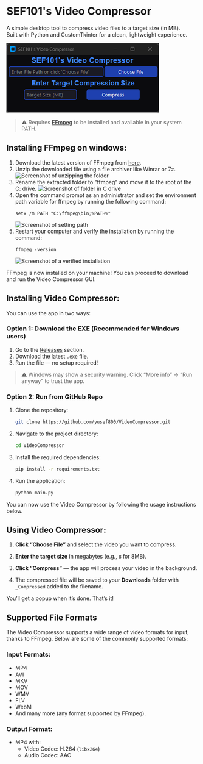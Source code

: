 # SEF101's Video Compressor

A simple desktop tool to compress video files to a target size (in MB).  
Built with Python and CustomTkinter for a clean, lightweight experience.

![SEF101's Video Compressor GUI](./app_demo_pic.png)

> ⚠️ Requires [FFmpeg](https://ffmpeg.org/download.html) to be installed and available in your system PATH.

## Installing FFmpeg on windows:
1. Download the latest version of FFmpeg from [here](https://www.gyan.dev/ffmpeg/builds/ffmpeg-git-full.7z).
2. Unzip the downloaded file using a file archiver like Winrar or 7z.
    ![Screenshot of unzipping the folder](https://media.geeksforgeeks.org/wp-content/uploads/20210912212008/1.png)
3. Rename the extracted folder to "ffmpeg" and move it to the root of the C: drive.
    ![Screenshot of folder in C drive](https://media.geeksforgeeks.org/wp-content/uploads/20210912212010/3.png)
4. Open the command prompt as an administrator and set the environment path variable for ffmpeg by running the following command:
    ```
    setx /m PATH "C:\ffmpeg\bin;%PATH%"
    ```
    ![Screenshot of setting path](https://media.geeksforgeeks.org/wp-content/uploads/20210912212036/Screenshotfrom20210912211815.png)
5. Restart your computer and verify the installation by running the command:
    ```
    ffmpeg -version
    ```
    ![Screenshot of a verified installation](https://media.geeksforgeeks.org/wp-content/uploads/20210912212115/Screenshotfrom20210912212044.png)

FFmpeg is now installed on your machine! You can proceed to download and run the Video Compressor GUI.

## Installing Video Compressor:

You can use the app in two ways:

### Option 1: Download the EXE (Recommended for Windows users)

1. Go to the [Releases](https://github.com/SEF-101/VideoCompressor/releases) section.
2. Download the latest `.exe` file.
3. Run the file — no setup required!

> ⚠️ Windows may show a security warning. Click “More info” → “Run anyway” to trust the app.

### Option 2: Run from GitHub Repo

1. Clone the repository:
    ```bash
    git clone https://github.com/yusef800/VideoCompressor.git
    ```
2. Navigate to the project directory:
    ```bash
    cd VideoCompressor
    ```
3. Install the required dependencies:
    ```bash
    pip install -r requirements.txt
    ```
4. Run the application:
    ```bash
    python main.py
    ```

You can now use the Video Compressor by following the usage instructions below.

## Using Video Compressor:

1. **Click “Choose File”** and select the video you want to compress.

2. **Enter the target size** in megabytes (e.g., `8` for 8MB).

3. **Click “Compress”** — the app will process your video in the background.

4. The compressed file will be saved to your **Downloads** folder with `_Compressed` added to the filename.

You’ll get a popup when it’s done. That’s it!

## Supported File Formats

The Video Compressor supports a wide range of video formats for input, thanks to FFmpeg. Below are some of the commonly supported formats:

### Input Formats:
- MP4
- AVI
- MKV
- MOV
- WMV
- FLV
- WebM
- And many more (any format supported by FFmpeg).

### Output Format:
- MP4 with:
  - Video Codec: H.264 (`libx264`)
  - Audio Codec: AAC
